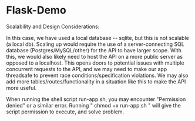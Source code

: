 # Flask-Demo

Scalability and Design Considerations:

In this case, we have used a local database -- sqlite, but this is not scalable (a local db). Scaling up would require the use of a server-connecting SQL database (Postgres/MySQL/other) for the API to have larger scope. With this, we would also likely need to host the API on a more public server as opposed to a localhost. This opens doors to potential issues with multiple concurrent requests to the API, and we may need to make our app threadsafe to prevent race conditions/specification violations. We may also add more tables/routes/functionality in a situation like this to make the API more useful.

When running the shell script run-app.sh, you may encounter "Permission denied" or a similar error.
Running " chmod +x run-app.sh " will give the script permission to execute, and solve problem.
